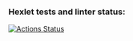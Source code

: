 ### Hexlet tests and linter status:
[![Actions Status](https://github.com/Pengu1Nus/layout-designer-project-lvl1/workflows/hexlet-check/badge.svg)](https://github.com/Pengu1Nus/layout-designer-project-lvl1/actions)